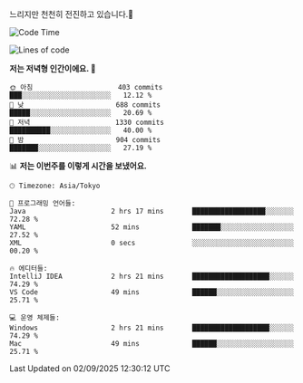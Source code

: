 느리지만 천천히 전진하고 있습니다.🐢

<!--START_SECTION:waka-->
![Code Time](http://img.shields.io/badge/Code%20Time-1%2C663%20hrs%2056%20mins-blue)

![Lines of code](https://img.shields.io/badge/%EC%A0%80%EB%8A%94%20%EC%97%AC%ED%83%9C%EA%B9%8C%EC%A7%80%20-929.6%20thousand%20%EC%A4%84%EC%9D%98%20%EC%BD%94%EB%93%9C%EB%A5%BC%20%EC%9E%91%EC%84%B1%ED%96%88%EC%96%B4%EC%9A%94.-blue)

**저는 저녁형 인간이에요. 🦉** 

```text
🌞 아침                     403 commits         ███░░░░░░░░░░░░░░░░░░░░░░   12.12 % 
🌆 낮　                     688 commits         █████░░░░░░░░░░░░░░░░░░░░   20.69 % 
🌃 저녁                     1330 commits        ██████████░░░░░░░░░░░░░░░   40.00 % 
🌙 밤　                     904 commits         ███████░░░░░░░░░░░░░░░░░░   27.19 % 
```


📊 **저는 이번주를 이렇게 시간을 보냈어요.** 

```text
🕑︎ Timezone: Asia/Tokyo

💬 프로그래밍 언어들: 
Java                     2 hrs 17 mins       ██████████████████░░░░░░░   72.28 % 
YAML                     52 mins             ███████░░░░░░░░░░░░░░░░░░   27.52 % 
XML                      0 secs              ░░░░░░░░░░░░░░░░░░░░░░░░░   00.20 % 

🔥 에디터들: 
IntelliJ IDEA            2 hrs 21 mins       ███████████████████░░░░░░   74.29 % 
VS Code                  49 mins             ██████░░░░░░░░░░░░░░░░░░░   25.71 % 

💻 운영 체제들: 
Windows                  2 hrs 21 mins       ███████████████████░░░░░░   74.29 % 
Mac                      49 mins             ██████░░░░░░░░░░░░░░░░░░░   25.71 % 
```


 Last Updated on 02/09/2025 12:30:12 UTC
<!--END_SECTION:waka-->
